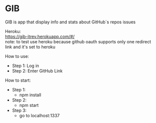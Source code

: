 # GIB

GIB is app that display info and stats about GitHub\`s repos issues

Heroku:<br />
https://gib-itrev.herokuapp.com/#/ <br />
note: to test use heroku because github oauth supports only one redirect link and it's set to heroku<br />

How to use: <br />
 - Step 1: Log in <br />
 - Step 2: Enter GitHub Link <br />

How to start:<br />
  - Step 1:<br />
    - npm install<br />
  - Step 2:<br />
    - npm start<br />
  - Step 3:<br />
    - go to localhost:1337<br />
